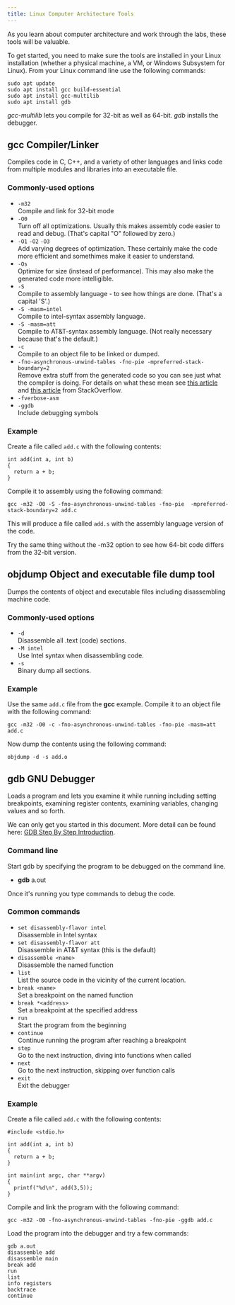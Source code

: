 ```yaml
---
title: Linux Computer Architecture Tools
---
```

As you learn about computer architecture and work through the labs, these tools will be valuable.

To get started, you need to make sure the tools are installed in your Linux installation (whether a physical machine, a VM, or Windows Subsystem for Linux). From your Linux command line use the following commands:
```
sudo apt update
sudo apt install gcc build-essential
sudo apt install gcc-multilib
sudo apt install gdb
```

*gcc-multilib* lets you compile for 32-bit as well as 64-bit.
*gdb* installs the debugger.

## **gcc** Compiler/Linker
Compiles code in C, C++, and a variety of other languages and links code from multiple modules and libraries into an executable file.

### Commonly-used options
* `-m32`<br/>Compile and link for 32-bit mode
* `-O0`<br/>Turn off all optimizations. Usually this makes assembly code easier to read and debug. (That's capital "O" followed by zero.)
* `-O1` `-O2` `-O3`<br/>Add varying degrees of optimization. These certainly make the code more efficient and somethimes make it easier to understand.
* `-Os`<br/>Optimize for size (instead of performance). This may also make the generated code more intelligible.
* `-S`<br/>Compile to assembly language - to see how things are done. (That's a capital 'S'.)
* `-S -masm=intel`<br/>Compile to intel-syntax assembly language. 
* `-S -masm=att`<br/>Compile to AT&T-syntax assembly language. (Not really necessary because that's the default.)
* `-c`<br/>Compile to an object file to be linked or dumped.
* `-fno-asynchronous-unwind-tables -fno-pie -mpreferred-stack-boundary=2`<br/>Remove extra stuff from the generated code so you can see just what the compiler is doing. For details on what these mean see [this article](https://stackoverflow.com/questions/38552116/how-to-remove-noise-from-gcc-clang-assembly-output) and [this article](https://stackoverflow.com/questions/50105581/how-do-i-get-rid-of-call-x86-get-pc-thunk-ax) from StackOverflow.
* `-fverbose-asm`
* `-ggdb`<br/>Include debugging symbols 

### Example

Create a file called `add.c` with the following contents:
```
int add(int a, int b)
{
  return a + b;
}
```

Compile it to assembly using the following command:
```
gcc -m32 -O0 -S -fno-asynchronous-unwind-tables -fno-pie  -mpreferred-stack-boundary=2 add.c
```

This will produce a file called `add.s` with the assembly language version of the code.

Try the same thing without the -m32 option to see how 64-bit code differs from the 32-bit version.

## **objdump** Object and executable file dump tool
Dumps the contents of object and executable files including disassembling machine code.

### Commonly-used options
* `-d`<br/>Disassemble all .text (code) sections.
* `-M intel`<br/>Use Intel syntax when disassembling code.
* `-s`<br/>Binary dump all sections.

### Example

Use the same `add.c` file from the **gcc** example. Compile it to an object file with the following command:

```
gcc -m32 -O0 -c -fno-asynchronous-unwind-tables -fno-pie -masm=att add.c
```

Now dump the contents using the following command:

```
objdump -d -s add.o
```

## **gdb** GNU Debugger
Loads a program and lets you examine it while running including setting breakpoints, examining register contents, examining variables, changing values and so forth.

We can only get you started in this document. More detail can be found here: [GDB Step By Step Introduction](https://www.geeksforgeeks.org/gdb-step-by-step-introduction/).

### Command line
Start gdb by specifying the program to be debugged on the command line.
* **gdb** a.out

Once it's running you type commands to debug the code.

### Common commands
* `set disassembly-flavor intel`<br/>Disassemble in Intel syntax
* `set disassembly-flavor att`<br/>Disassemble in AT&T syntax (this is the default)
* `disassemble <name>`<br/>Disassemble the named function
* `list`<br/>List the source code in the vicinity of the current location.
* `break <name>`<br/>Set a breakpoint on the named function
* `break *<address>`<br/>Set a breakpoint at the specified address
* `run`<br/>Start the program from the beginning
* `continue`<br/>Continue running the program after reaching a breakpoint
* `step`<br/>Go to the next instruction, diving into functions when called
* `next`<br/>Go to the next instruction, skipping over function calls
* `exit`<br/>Exit the debugger

### Example
Create a file called `add.c` with the following contents:
```
#include <stdio.h>

int add(int a, int b)
{
  return a + b;
}

int main(int argc, char **argv)
{
  printf("%d\n", add(3,5));
}
```

Compile and link the program with the following command:
```
gcc -m32 -O0 -fno-asynchronous-unwind-tables -fno-pie -ggdb add.c
```

Load the program into the debugger and try a few commands:
```
gdb a.out
disassemble add
disassemble main
break add
run
list
info registers
backtrace
continue
```
